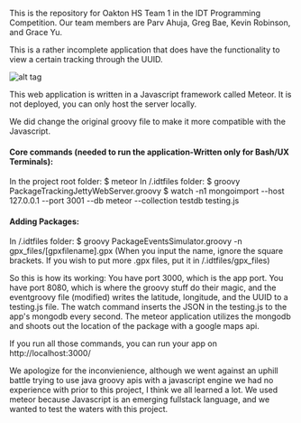 This is the repository for Oakton HS Team 1 in the IDT Programming Competition. Our team members are Parv Ahuja, Greg Bae, Kevin Robinson, and Grace Yu.

This is a rather incomplete application that does have the functionality to view a certain tracking through the UUID.

![alt tag](http://imgur.com/W9Sh2C0)

This web application is written in a Javascript framework called Meteor.
It is not deployed, you can only host the server locally.

We did change the original groovy file to make it more compatible with the Javascript.

#### Core commands (needed to run the application-Written only for Bash/UX Terminals):
In the project root folder: $ meteor
In /.idtfiles folder: $ groovy PackageTrackingJettyWebServer.groovy
                      $ watch -n1 mongoimport --host 127.0.0.1 --port 3001 --db meteor --collection testdb testing.js

#### Adding Packages:
In /.idtfiles folder: $ groovy PackageEventsSimulator.groovy -n gpx_files/[gpxfilename].gpx
(When you input the name, ignore the square brackets. If you wish to put more .gpx files, put it in /.idtfiles/gpx_files)

So this is how its working:
You have port 3000, which is the app port.
You have port 8080, which is where the groovy stuff do their magic, and the eventgroovy file (modified) writes the latitude, longitude, and the UUID to a testing.js file. The watch command inserts the JSON in the testing.js to the app's mongodb every second.
The meteor application utilizes the mongodb and shoots out the location of the package with a google maps api.

If you run all those commands, you can run your app on http://localhost:3000/

We apologize for the inconvienience, although we went against an uphill battle trying to use java groovy apis with a javascript engine we had no experience with prior to this project, I think we all learned a lot. We used meteor because Javascript is an emerging fullstack language, and we wanted to test the waters with this project.
